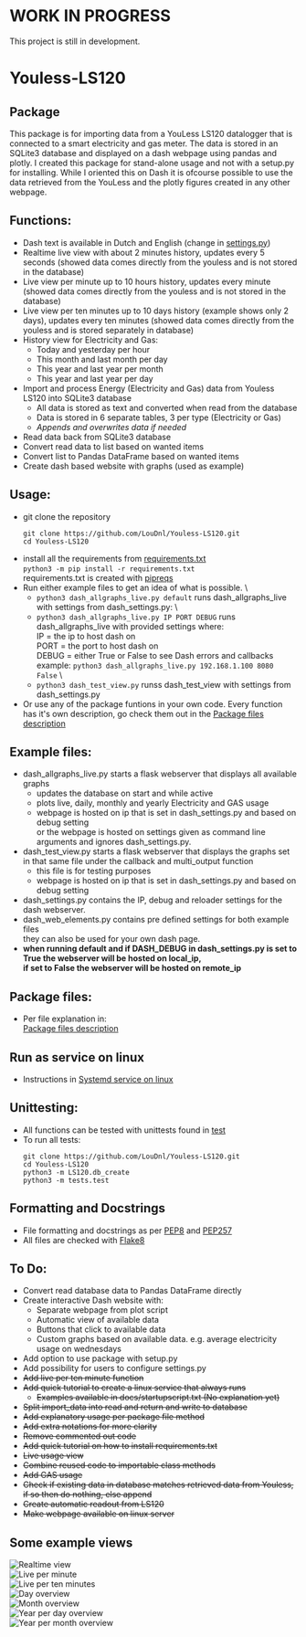 # WORK IN PROGRESS
This project is still in development.

# Youless-LS120

## Package
This package is for importing data from a YouLess LS120 datalogger that is connected to a smart electricity and gas meter.
The data is stored in an SQLite3 database and displayed on a dash webpage using pandas and plotly.
I created this package for stand-alone usage and not with a setup.py for installing.
While I oriented this on Dash it is ofcourse possible to use the data retrieved from the YouLess and the plotly figures created in any other webpage.

## Functions:
- Dash text is available in Dutch and English (change in [settings.py](LS120/settings.py "settings.py"))
- Realtime live view with about 2 minutes history, updates every 5 seconds (showed data comes directly from the youless and is not stored in the database)
- Live view per minute up to 10 hours history, updates every minute (showed data comes directly from the youless and is not stored in the database)
- Live view per ten minutes up to 10 days history (example shows only 2 days), updates every ten minutes (showed data comes directly from the youless and is stored separately in database)
- History view for Electricity and Gas:
	- Today and yesterday per hour
	- This month and last month per day
	- This year and last year per month
	- This year and last year per day
- Import and process Energy (Electricity and Gas) data from Youless LS120 into SQLite3 database 
	- All data is stored as text and converted when read from the database
	- Data is stored in 6 separate tables, 3 per type (Electricity or Gas)
	- *Appends and overwrites data if needed*
- Read data back from SQLite3 database
- Convert read data to list based on wanted items
- Convert list to Pandas DataFrame based on wanted items
- Create dash based website with graphs (used as example)

## Usage:
- git clone the repository
	```
	git clone https://github.com/LouDnl/Youless-LS120.git
	cd Youless-LS120
	```
- install all the requirements from [requirements.txt](requirements.txt "requirements.txt") \
	`python3 -m pip install -r requirements.txt` \
	requirements.txt is created with [pipreqs](https://pypi.org/project/pipreqs/ "https://pypi.org/project/pipreqs/")
- Run either example files to get an idea of what is possible. \
	- `python3 dash_allgraphs_live.py default` runs dash_allgraphs_live with settings from dash_settings.py: \
	- `python3 dash_allgraphs_live.py IP PORT DEBUG` runs dash_allgraphs_live with provided settings where: \
	IP = the ip to host dash on \
	PORT = the port to host dash on \
	DEBUG = either True or False to see Dash errors and callbacks \
	example: `python3 dash_allgraphs_live.py 192.168.1.100 8080 False` \
	- `python3 dash_test_view.py` runss dash_test_view with settings from dash_settings.py
- Or use any of the package funtions in your own code. Every function \
	has it's own description, go check them out in the [Package files description](docs/package.md "Package files description")

## Example files:
- dash_allgraphs_live.py starts a flask webserver that displays all available graphs
	- updates the database on start and while active
	- plots live, daily, monthly and yearly Electricity and GAS usage
	- webpage is hosted on ip that is set in dash_settings.py and based on debug setting \
	or the webpage is hosted on settings given as command line arguments and ignores dash_settings.py.
- dash_test_view.py starts a flask webserver that displays the graphs set in that same file under the callback and multi_output function
	- this file is for testing purposes
	- webpage is hosted on ip that is set in dash_settings.py and based on debug setting
- dash_settings.py contains the IP, debug and reloader settings for the dash webserver.
- dash_web_elements.py contains pre defined settings for both example files \
 they can also be used for your own dash page.
- **when running default and if DASH_DEBUG in dash_settings.py is set to True the webserver will be hosted on local_ip,** \
**if set to False the webserver will be hosted on remote_ip**

## Package files:
- Per file explanation in: \
[Package files description](docs/package.md "Package files description")

## Run as service on linux
- Instructions in [Systemd service on linux](docs/startupscript.md "Linux service instructions")

## Unittesting:
- All functions can be tested with unittests found in [test](tests "tests")
- To run all tests:
	```
	git clone https://github.com/LouDnl/Youless-LS120.git
	cd Youless-LS120
	python3 -m LS120.db_create
	python3 -m tests.test
	```

## Formatting and Docstrings
- File formatting and docstrings as per [PEP8](https://www.python.org/dev/peps/pep-0008/#module-level-dunder-names "https://www.python.org/dev/peps/pep-0008/#module-level-dunder-names") and [PEP257](https://www.python.org/dev/peps/pep-0257/ "PEP257")
- All files are checked with [Flake8](https://pypi.org/project/flake8/ "https://pypi.org/project/flake8/")

## To Do:
- Convert read database data to Pandas DataFrame directly
- Create interactive Dash website with:
	- Separate webpage from plot script
	- Automatic view of available data
	- Buttons that click to available data
	- Custom graphs based on available data. e.g. average electricity usage on wednesdays
- Add option to use package with setup.py
- Add possibility for users to configure settings.py
- ~~Add live per ten minute function~~
- ~~Add quick tutorial to create a linux service that always runs~~
	- ~~Examples available in docs/startupscript.txt (No explanation yet)~~
- ~~Split import_data into read and return and write to database~~
- ~~Add explanatory usage per package file method~~
- ~~Add extra notations for more clarity~~
- ~~Remove commented out code~~
- ~~Add quick tutorial on how to install requirements.txt~~
- ~~Live usage view~~
- ~~Combine reused code to importable class methods~~
- ~~Add GAS usage~~
- ~~Check if existing data in database matches retrieved data from Youless, if so then do nothing, else append~~
- ~~Create automatic readout from LS120~~
- ~~Make webpage available on linux server~~
 
 
## Some example views
![Realtime view](docs/liverealtime.png)\
![Live per minute](docs/liveminutes10hrs.png)\
![Live per ten minutes](docs/livetenminutes2days.PNG)\
![Day overview](docs/day.png)\
![Month overview](docs/month.png)\
![Year per day overview](docs/yeardays.png)\
![Year per month overview](docs/yearmonths.png)
